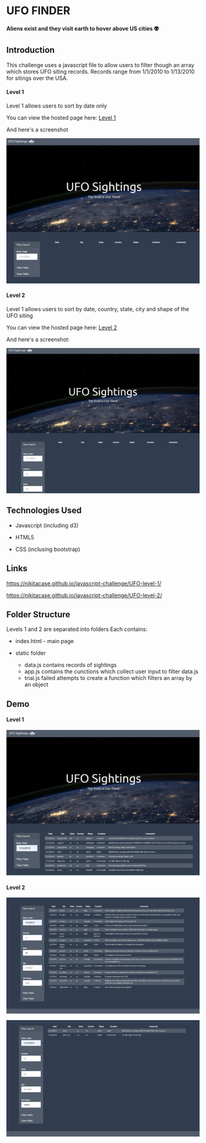 # UFO FINDER 
#### Aliens exist and they visit earth to hover above US cities :alien:

## Introduction

This challenge uses a javascript file to allow users to filter though an array which stores UFO siting records. Records range from 1/1/2010 to 1/13/2010 for sitings over the USA. 


#### Level 1

Level 1 allows users to sort by date only

You can view the hosted page here: [Level 1](https://nikitacase.github.io/javascript-challenge/UFO-level-1/) 


And here's a screenshot


![Level 1](UFO-level-1/static/images/ss-1-0.png)


#### Level 2
Level 1 allows users to sort by date, country, state, city and shape of the UFO siting


You can view the hosted page here: [Level 2](https://nikitacase.github.io/javascript-challenge/UFO-level-2/) 


And here's a screenshot: 

![Level 2](UFO-level-2/static/images/ss-2-0.png)



## Technologies Used

 * Javascript (including d3)
 
 * HTML5 
 
 * CSS (inclusing bootstrap) 
 
 
 
## Links
https://nikitacase.github.io/javascript-challenge/UFO-level-1/


https://nikitacase.github.io/javascript-challenge/UFO-level-2/ 



## Folder Structure

Levels 1 and 2 are separated into folders
Each contains: 
* index.html - main page

* static folder

  * data.js contains records of sightings
  * app.js contains the cunctions which collect user input to filter data.js 
  * trial.js failed attempts to create a function which filters an array by an object 



## Demo 

#### Level 1 
![Level 1](UFO-level-1/static/images/ss-1-1.png)

#### Level 2 
![Level 2](UFO-level-2/static/images/ss-2-1.png)


![Level 2](UFO-level-2/static/images/ss-2-2.png)


